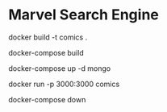 # Marvel Search Engine

docker build -t comics .

docker-compose build

docker-compose up -d mongo

docker run -p 3000:3000 comics

docker-compose down
